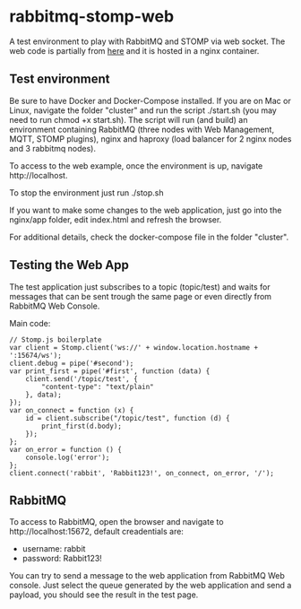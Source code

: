 # rabbitmq-stomp-web

A test environment to play with RabbitMQ and STOMP via web socket. The web code is partially from [here](https://github.com/rabbitmq/rabbitmq-web-stomp-examples) and it is hosted in a nginx container.

## Test environment

Be sure to have Docker and Docker-Compose installed. If you are on Mac or Linux, navigate the folder "cluster" and run the script ./start.sh (you may need to run chmod +x start.sh). The script will run (and build) an environment containing RabbitMQ (three nodes with Web Management, MQTT, STOMP plugins), nginx and haproxy (load balancer for 2 nginx nodes and 3 rabbitmq nodes).

To access to the web example, once the environment is up, navigate http://localhost.

To stop the environment just run ./stop.sh

If you want to make some changes to the web application, just go into the nginx/app folder, edit index.html and refresh the browser.

For additional details, check the docker-compose file in the folder "cluster".

## Testing the Web App

The test application just subscribes to a topic (topic/test) and waits for messages that can be sent trough the same page or even directly from RabbitMQ Web Console. 

Main code:

```javscript
// Stomp.js boilerplate
var client = Stomp.client('ws://' + window.location.hostname + ':15674/ws');
client.debug = pipe('#second');
var print_first = pipe('#first', function (data) {
    client.send('/topic/test', {
        "content-type": "text/plain"
    }, data);
});
var on_connect = function (x) {
    id = client.subscribe("/topic/test", function (d) {
        print_first(d.body);
    });
};
var on_error = function () {
    console.log('error');
};
client.connect('rabbit', 'Rabbit123!', on_connect, on_error, '/');
```

## RabbitMQ

To access to RabbitMQ, open the browser and navigate to http://localhost:15672, default creadentials are:

- username: rabbit
- password: Rabbit123!

You can try to send a message to the web application from RabbitMQ Web console. Just select the queue generated by the web application and send a payload, you should see the result in the test page.
